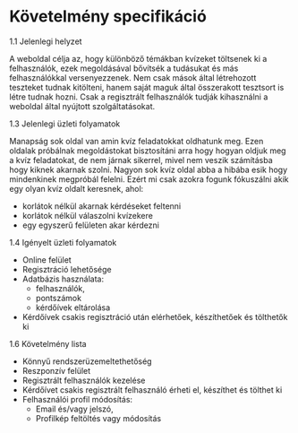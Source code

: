 # Követelmény specifikáció

1.1 Jelenlegi helyzet

A weboldal célja az, hogy különböző témákban kvízeket töltsenek ki a felhasználók, ezek megoldásával bővítsék a tudásukat és más felhasználókkal versenyezzenek. Nem csak
mások által létrehozott teszteket tudnak kitölteni, hanem saját maguk által összerakott tesztsort is létre tudnak hozni. Csak a regisztrált felhasználók tudják kihasználni a weboldal által nyújtott szolgáltatásokat.

1.3 Jelenlegi üzleti folyamatok

Manapság sok oldal van amin kvíz feladatokkat oldhatunk meg. Ezen oldalak próbálnak megoldástokat bisztosítáni arra hogy hogyan oldjuk meg a kvíz feladatokat, de nem járnak sikerrel, mivel nem veszik számításba hogy kiknek akarnak szolni. Nagyon sok kvíz oldal abba a hibába esik hogy mindenkinek megpróbál felelni. Ezért mi csak azokra fogunk fókuszálni akik egy olyan kvíz oldalt keresnek, ahol: 
  - korlátok nélkül akarnak kérdéseket feltenni
  - korlátok nélkül válaszolni kvízekere
  - egy egyszerű felületen akar kérdezni

1.4 Igényelt üzleti folyamatok

- Online felület
- Regisztráció lehetősége
- Adatbázis használata:
  - felhasználók,
  - pontszámok
  - kérdőívek eltárolása
- Kérdőívek csakis regisztráció után elérhetőek, készíthetőek és tölthetők ki

1.6 Követelmény lista

- Könnyű rendszerüzemeltethetőség
- Reszponzív felület
- Regisztrált felhasználók kezelése
- Kérdőívet csakis regisztrált felhasználó érheti el, készíthet és tölthet ki
- Felhasználói profil módosítás:
  - Email és/vagy jelszó,
  - Profilkép feltöltés vagy módosítás
